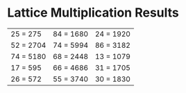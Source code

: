 # Lattice Multiplication Results

|   |   |   |
|---|---|---|
| 25 = 275 | 84 = 1680 | 24 = 1920 |
| 52 = 2704 | 74 = 5994 | 86 = 3182 |
| 74 = 5180 | 68 = 2448 | 13 = 1079 |
| 17 = 595 | 66 = 4686 | 31 = 1705 |
| 26 = 572 | 55 = 3740 | 30 = 1830 |
